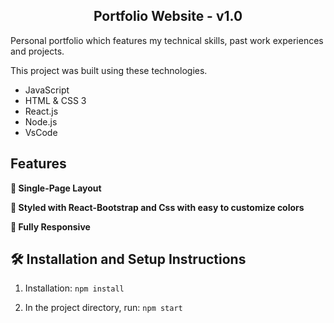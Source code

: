 <h2 align="center">
  Portfolio Website - v1.0<br/>
</h2>
<!-- <img alt="Demo" src="./Images/readme-img1.png" /> -->
Personal portfolio which features my technical skills, past work experiences and projects.

<br/>

This project was built using these technologies.

- JavaScript
- HTML & CSS 3
- React.js
- Node.js
- VsCode

## Features

**📖 Single-Page Layout**

**🎨 Styled with React-Bootstrap and Css with easy to customize colors**

**📱 Fully Responsive**

## 🛠 Installation and Setup Instructions

1. Installation: `npm install`

2. In the project directory, run: `npm start`


